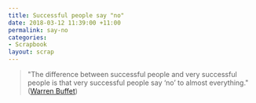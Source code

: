 ```yaml
---
title: Successful people say "no"
date: 2018-03-12 11:39:00 +11:00
permalink: say-no
categories:
- Scrapbook
layout: scrap
---
```


> "The difference between successful people and very successful people is that very successful people say ‘no’ to almost everything." ([Warren Buffet](https://www.goodreads.com/quotes/929660-the-difference-between-successful-people-and-really-successful-people-is))